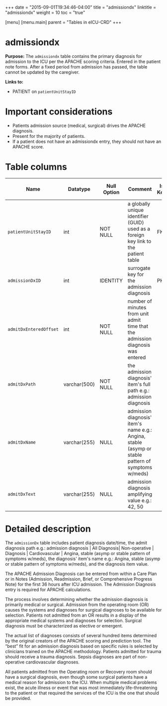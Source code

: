 +++
date = "2015-09-01T19:34:46-04:00"
title = "admissiondx"
linktitle = "admissiondx"
weight = 10
toc = "true"

[menu]
  [menu.main]
    parent = "Tables in eICU-CRD"
+++

# admissiondx

**Purpose:** The `admissiondx` table contains the primary diagnosis for admission to the ICU per the APACHE scoring criteria. Entered in the patient note forms. After a fixed period from admission has passed, the table cannot be updated by the caregiver.

**Links to:**

* PATIENT on `patientUnitStayID`

# Important considerations

* Patients admission source (medical, surgical) drives the APACHE diagnosis.
* Present for the majority of patients.
* If a patient does not have an admissiondx entry, they should not have an APACHE score.

# Table columns

Name | Datatype | Null Option | Comment | Is Key | Stored Transformed Created
---- | ---- | ---- | ---- | ---- | ----
`patientUnitStayID` | int | NOT NULL | a globally unique identifier (GUID) used as a foreign key link to the patient table | FK | C
`admissionDxID` | int | IDENTITY | surrogate key for the admission diagnosis | PK | C
`admitDxEnteredOffset` | int | NOT NULL | number of minutes from unit admit time that the admission diagnosis was entered |   | C
`admitDxPath` | varchar(500) | NOT NULL | the admission diagnosis' item's full path e.g.: admission diagnosis |  |  All
`admitDxName` | varchar(255) | NULL | admission diagnosis' item's name e.g.: Angina, stable (asymp or stable pattern of symptoms w/meds) |   | S
`admitDxText` | varchar(255) | NULL | admission diagnosis amplifying value e.g.: 42, 50 |   | S

# Detailed description

The `admissionDx` table includes patient diagnosis date/time, the admit diagnosis path e.g.: admission diagnosis | All Diagnosis| Non-operative | Diagnosis | Cardiovascular | Angina, stable (asymp or stable pattern of symptoms w/meds), the diagnosis' item's name e.g.: Angina, stable (asymp or stable pattern of symptoms w/meds), and the diagnosis item value.

The APACHE Admission Diagnosis can be entered from within a Care Plan or in Notes (Admission, Readmission, Brief, or Comprehensive Progress Note) for the first 36 hours after ICU admission. The Admission Diagnosis entry is required for APACHE calculations.

The process involves determining whether the admission diagnosis is primarily medical or surgical. Admission from the operating room (OR) causes the systems and diagnoses for surgical diagnoses to be available for selection. Patients not admitted from an OR results in a display of the appropriate medical systems and diagnoses for selection. Surgical diagnosis must be characterized as elective or emergent.

The actual list of diagnoses consists of several hundred items determined by the original creators of the APACHE scoring and prediction tool. The “best” fit for an admission diagnosis based on specific rules is selected by clinicians trained on the APACHE methodology. Patients admitted for trauma should receive a trauma diagnosis. Sepsis diagnoses are part of non-operative cardiovascular diagnoses.

All patients admitted from the Operating room or Recovery room should have a surgical diagnosis, even though some surgical patients have a medical reason for admission to the ICU. When multiple medical problems exist, the acute illness or event that was most immediately life-threatening to the patient or that required the services of the ICU is the one that should be provided.
